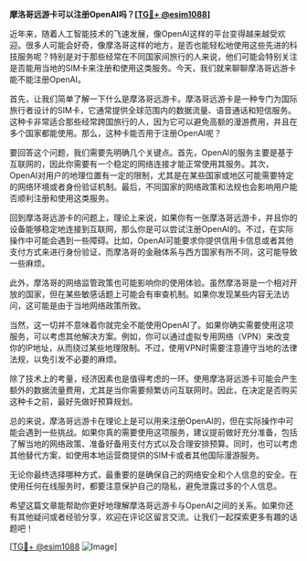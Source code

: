 **摩洛哥远游卡可以注册OpenAI吗？[[TG💪+ @esim1088](https://t.me/s/esim1088)]**

近年来，随着人工智能技术的飞速发展，像OpenAI这样的平台变得越来越受欢迎。很多人可能会好奇，像摩洛哥这样的地方，是否也能轻松地使用这些先进的科技服务呢？特别是对于那些经常在不同国家间旅行的人来说，他们可能会特别关注是否能用当地的SIM卡来注册和使用这类服务。今天，我们就来聊聊摩洛哥远游卡能不能注册OpenAI。

首先，让我们简单了解一下什么是摩洛哥远游卡。摩洛哥远游卡是一种专门为国际旅行者设计的SIM卡，它通常提供全球范围内的数据流量、语音通话和短信服务。这种卡非常适合那些经常跨国旅行的人，因为它可以避免高额的漫游费用，并且在多个国家都能使用。那么，这种卡能否用于注册OpenAI呢？

要回答这个问题，我们需要先明确几个关键点。首先，OpenAI的服务主要是基于互联网的，因此你需要有一个稳定的网络连接才能正常使用其服务。其次，OpenAI对用户的地理位置有一定的限制，尤其是在某些国家或地区可能需要特定的网络环境或者身份验证机制。最后，不同国家的网络政策和法规也会影响用户能否顺利注册和使用这类服务。

回到摩洛哥远游卡的问题上，理论上来说，如果你有一张摩洛哥远游卡，并且你的设备能够稳定地连接到互联网，那么你是可以尝试注册OpenAI的。不过，在实际操作中可能会遇到一些障碍。比如，OpenAI可能要求你提供信用卡信息或者其他支付方式来进行身份验证，而摩洛哥的金融体系与西方国家有所不同，这可能导致一些麻烦。

此外，摩洛哥的网络监管政策也可能影响你的使用体验。虽然摩洛哥是一个相对开放的国家，但在某些敏感话题上可能会有审查机制。如果你发现某些内容无法访问，这可能是由于当地网络政策所致。

当然，这一切并不意味着你就完全不能使用OpenAI了。如果你确实需要使用这项服务，可以考虑其他解决方案。例如，你可以通过虚拟专用网络（VPN）来改变你的IP地址，从而绕过某些地理限制。不过，使用VPN时需要注意遵守当地的法律法规，以免引发不必要的麻烦。

除了技术上的考量，经济因素也是值得考虑的一环。使用摩洛哥远游卡可能会产生额外的数据流量费用，尤其是当你需要频繁访问互联网时。因此，在决定是否购买这种卡之前，最好先做好预算规划。

总的来说，摩洛哥远游卡在理论上是可以用来注册OpenAI的，但在实际操作中可能会遇到一些挑战。如果你真的需要使用这项服务，建议提前做好充分准备，包括了解当地的网络政策、准备好备用支付方式以及合理安排预算。同时，也可以考虑其他替代方案，如使用本地运营商提供的SIM卡或者其他国际漫游服务。

无论你最终选择哪种方式，最重要的是确保自己的网络安全和个人信息的安全。在使用任何在线服务时，都要注意保护自己的隐私，避免泄露过多的个人信息。

希望这篇文章能帮助你更好地理解摩洛哥远游卡与OpenAI之间的关系。如果你还有其他疑问或者经验分享，欢迎在评论区留言交流。让我们一起探索更多有趣的话题吧！

[[TG💪+ @esim1088](https://t.me/s/esim1088) ![Image](https://i.postimg.cc/4NQfJmqS/Snipaste-2025-05-13-00-14-12.png)]